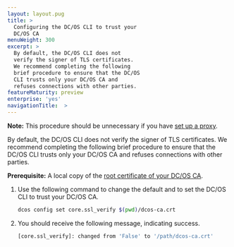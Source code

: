 ```yaml
---
layout: layout.pug
title: >
  Configuring the DC/OS CLI to trust your
  DC/OS CA
menuWeight: 300
excerpt: >
  By default, the DC/OS CLI does not
  verify the signer of TLS certificates.
  We recommend completing the following
  brief procedure to ensure that the DC/OS
  CLI trusts only your DC/OS CA and
  refuses connections with other parties.
featureMaturity: preview
enterprise: 'yes'
navigationTitle:  >
---
```


**Note:** This procedure should be unnecessary if you have [set up a proxy](/docs/1.9/networking/tls-ssl/haproxy-adminrouter/).

By default, the DC/OS CLI does not verify the signer of TLS certificates. We recommend completing the following brief procedure to ensure that the DC/OS CLI trusts only your DC/OS CA and refuses connections with other parties. 

**Prerequisite:** A local copy of the [root certificate of your DC/OS CA](/docs/1.9/networking/tls-ssl/get-cert/).

1. Use the following command to change the default and to set the DC/OS CLI to trust your DC/OS CA.

   ```bash
   dcos config set core.ssl_verify $(pwd)/dcos-ca.crt
   ```

1. You should receive the following message, indicating success.

   ```bash
   [core.ssl_verify]: changed from 'False' to '/path/dcos-ca.crt'
   ```

